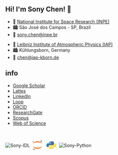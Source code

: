 ## Hi! I'm Sony Chen! 👋

- 🏢 [National Institute for Space Research (INPE)](https://www.gov.br/inpe/pt-br)
- 🏙 São José dos Campos - SP, Brazil
- 📧 sony.chen@inpe.br
<!--
- 📞 +55 (12) 3208-7155
-->
- 🏢 [Leibniz Institute of Atmospheric Physics (IAP)](https://www.iap-kborn.de/en/home/)
- 🏙 Kühlungsborn, Germany 
- 📧 chen@iap-kborn.de
<!--
- 📞 
-->  
## info

- [Google Scholar](https://scholar.google.com.br/citations?user=863GZT8AAAAJ&hl=pt-BR)
- [Lattes](http://lattes.cnpq.br/0978954754409584)
- [LinkedIn](https://www.linkedin.com/in/sony-su-chen-ab92b796/)
- [Loop](https://loop.frontiersin.org/people/1871569/overview)
- [ORCID](http://orcid.org/0000-0001-6307-7484)
- [ResearchGate](https://www.researchgate.net/profile/Sony_Chen)
- [Scopus](https://www.scopus.com/authid/detail.uri?authorId=56591622000)
- [Web of Science](https://www.webofscience.com/wos/author/record/277026)

##

<div style="display: inline_block"><br>
  <img align="center" alt="Sony-IDL" height="30" width="30" src="https://kuravih.gallerycdn.vsassets.io/extensions/kuravih/vscode-idl/0.1.2/1550355019862/Microsoft.VisualStudio.Services.Icons.Default">
  <img align="center" alt="Sony-LaTeXr" height="30" width="40" src="https://raw.githubusercontent.com/devicons/devicon/master/icons/jupyter/jupyter-original.svg">
  <img align="center" alt="Sony-Python" height="30" width="40" src="https://raw.githubusercontent.com/devicons/devicon/master/icons/python/python-original.svg">
  <img align="center" alt="Sony-Python" height="13.3" width="32" src="https://upload.wikimedia.org/wikipedia/commons/9/92/LaTeX_logo.svg">  
</div>
